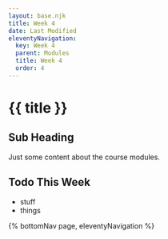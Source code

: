 ```yaml
---
layout: base.njk
title: Week 4
date: Last Modified
eleventyNavigation:
  key: Week 4
  parent: Modules
  title: Week 4
  order: 4
---
```


# {{ title }}

## Sub Heading

Just some content about the course modules.

## Todo This Week

- stuff
- things

{% bottomNav page, eleventyNavigation %}
